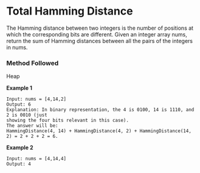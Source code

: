 # Total Hamming Distance

The Hamming distance between two integers is the number of positions at which the corresponding bits are different.
Given an integer array nums, return the sum of Hamming distances between all the pairs of the integers in nums.

### Method Followed
Heap

**Example 1**
```
Input: nums = [4,14,2]
Output: 6
Explanation: In binary representation, the 4 is 0100, 14 is 1110, and 2 is 0010 (just
showing the four bits relevant in this case).
The answer will be:
HammingDistance(4, 14) + HammingDistance(4, 2) + HammingDistance(14, 2) = 2 + 2 + 2 = 6.
```
**Example 2**
```
Input: nums = [4,14,4]
Output: 4
```